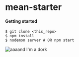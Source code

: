 mean-starter
=====

#### Getting started
```
$ git clone <this_repo>
$ npm install
$ nodemon server # OR npm start
```
![aaaand I'm a dork](http://i.imgur.com/Vl8Ol6N.jpg)